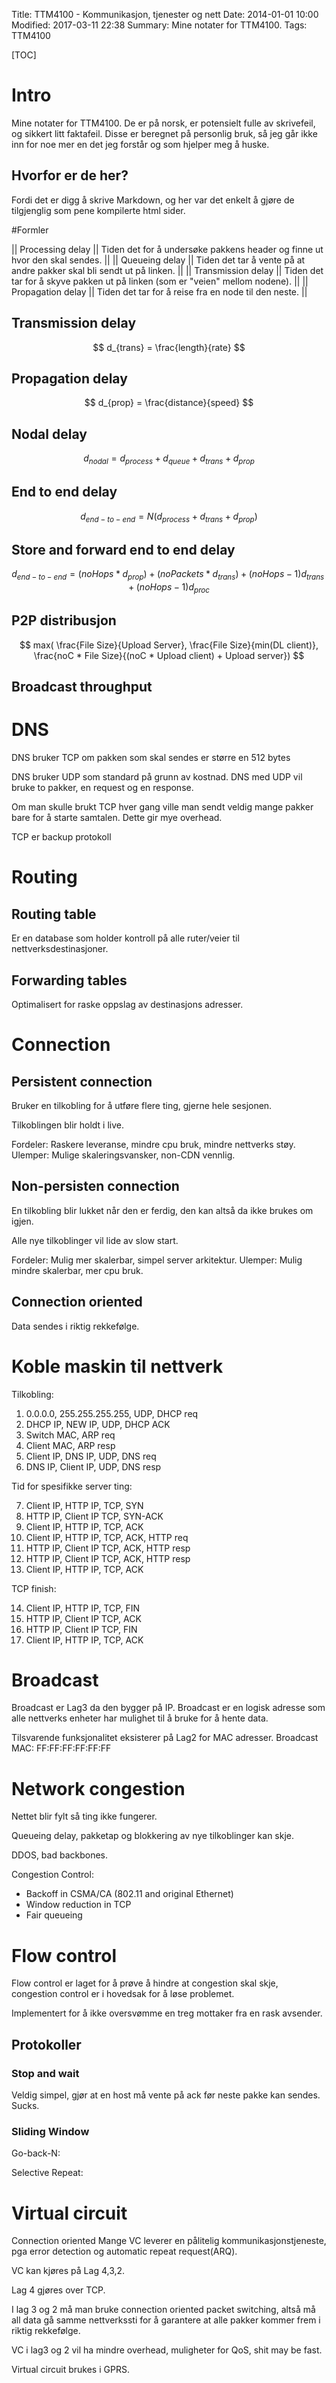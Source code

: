 Title: TTM4100 - Kommunikasjon, tjenester og nett
Date: 2014-01-01 10:00
Modified: 2017-03-11 22:38
Summary: Mine notater for TTM4100.
Tags: TTM4100


[TOC]

# Intro
Mine notater for TTM4100.
De er på norsk, er potensielt fulle av skrivefeil, og sikkert litt faktafeil.
Disse er beregnet på personlig bruk, så jeg går ikke inn for noe mer en det jeg forstår og som hjelper meg å huske.

## Hvorfor er de her?
Fordi det er digg å skrive Markdown, og her var det enkelt å gjøre de tilgjenglig som pene kompilerte html sider.

#Formler

|| Processing delay   || Tiden det for å undersøke pakkens header og finne ut hvor den skal sendes. ||
|| Queueing delay     || Tiden det tar å vente på at andre pakker skal bli sendt ut på linken. ||
|| Transmission delay || Tiden det tar for å skyve pakken ut på linken (som er "veien" mellom nodene). ||
|| Propagation delay  || Tiden det tar for å reise fra en node til den neste. ||

## Transmission delay

$$ d_{trans} = \frac{length}{rate} $$

## Propagation delay

$$ d_{prop} = \frac{distance}{speed} $$

## Nodal delay

$$ d_{nodal} = d_{process} + d_{queue} + d_{trans} + d_{prop} $$

## End to end delay

$$ d_{end-to-end} = N (d_{process} + d_{trans} + d_{prop}) $$

## Store and forward end to end delay

$$ d_{end-to-end} = (noHops * d_{prop}) + (noPackets * d_{trans}) + (noHops - 1)d_{trans} + (noHops - 1)d_{proc} $$

## P2P distribusjon

$$ max( \frac{File Size}{Upload Server}, \frac{File Size}{min(DL client)}, \frac{noC * File Size}{(noC * Upload client) + Upload server}) $$

## Broadcast throughput

$$  $$

# DNS
DNS bruker TCP om pakken som skal sendes er større en 512 bytes

DNS bruker UDP som standard på grunn av kostnad.
DNS med UDP vil bruke to pakker, en request og en response.

Om man skulle brukt TCP hver gang ville man sendt veldig mange pakker bare for å starte samtalen. Dette gir mye overhead.

TCP er backup protokoll


# Routing

## Routing table
Er en database som holder kontroll på alle ruter/veier til nettverksdestinasjoner.

## Forwarding tables
Optimalisert for raske oppslag av destinasjons adresser.


# Connection

## Persistent connection
Bruker en tilkobling for å utføre flere ting, gjerne hele sesjonen.

Tilkoblingen blir holdt i live.

Fordeler: Raskere leveranse, mindre cpu bruk, mindre nettverks støy.
Ulemper: Mulige skaleringsvansker, non-CDN vennlig.

## Non-persisten connection
En tilkobling blir lukket når den er ferdig, den kan altså da ikke brukes om igjen.

Alle nye tilkoblinger vil lide av slow start.

Fordeler: Mulig mer skalerbar, simpel server arkitektur.
Ulemper: Mulig mindre skalerbar, mer cpu bruk.

## Connection oriented
Data sendes i riktig rekkefølge.

# Koble maskin til nettverk

Tilkobling:

1. 0.0.0.0, 255.255.255.255, UDP, DHCP req
2. DHCP IP, NEW IP, UDP, DHCP ACK
3. Switch MAC, ARP req
4. Client MAC, ARP resp
5. Client IP, DNS IP, UDP, DNS req
6. DNS IP, Client IP, UDP, DNS resp

Tid for spesifikke server ting:

7. Client IP, HTTP IP, TCP, SYN
8. HTTP IP, Client IP TCP, SYN-ACK
9. Client IP, HTTP IP, TCP, ACK
10. Client IP, HTTP IP, TCP, ACK, HTTP req
11. HTTP IP, Client IP TCP, ACK, HTTP resp
12. HTTP IP, Client IP TCP, ACK, HTTP resp
13. Client IP, HTTP IP, TCP, ACK

TCP finish:

14. Client IP, HTTP IP, TCP, FIN
15. HTTP IP, Client IP TCP, ACK
16. HTTP IP, Client IP TCP, FIN
17. Client IP, HTTP IP, TCP, ACK


# Broadcast
Broadcast er Lag3 da den bygger på IP.
Broadcast er en logisk adresse som alle nettverks enheter har mulighet til å bruke for å hente data.


Tilsvarende funksjonalitet eksisterer på Lag2 for MAC adresser.
Broadcast MAC: FF:FF:FF:FF:FF:FF

# Network congestion
Nettet blir fylt så ting ikke fungerer.

Queueing delay, pakketap og blokkering av nye tilkoblinger kan skje.

DDOS, bad backbones.


Congestion Control:

* Backoff in CSMA/CA (802.11 and original Ethernet)
* Window reduction in TCP
* Fair queueing

# Flow control
Flow control er laget for å prøve å hindre at congestion skal skje, congestion control er i hovedsak for å løse problemet.

Implementert for å ikke oversvømme en treg mottaker fra en rask avsender.

## Protokoller

### Stop and wait
Veldig simpel, gjør at en host må vente på ack før neste pakke kan sendes.
Sucks.

### Sliding Window
Go-back-N:

Selective Repeat:


# Virtual circuit
Connection oriented
Mange VC leverer en pålitelig kommunikasjonstjeneste, pga error detection og automatic repeat request(ARQ).

VC kan kjøres på Lag 4,3,2.

Lag 4 gjøres over TCP.

I lag 3 og 2 må man bruke connection oriented packet switching, altså må all data gå samme nettverkssti for å garantere at alle pakker kommer frem i riktig rekkefølge.

VC i lag3 og 2 vil ha mindre overhead, muligheter for QoS, shit may be fast.

Virtual circuit brukes i GPRS.
